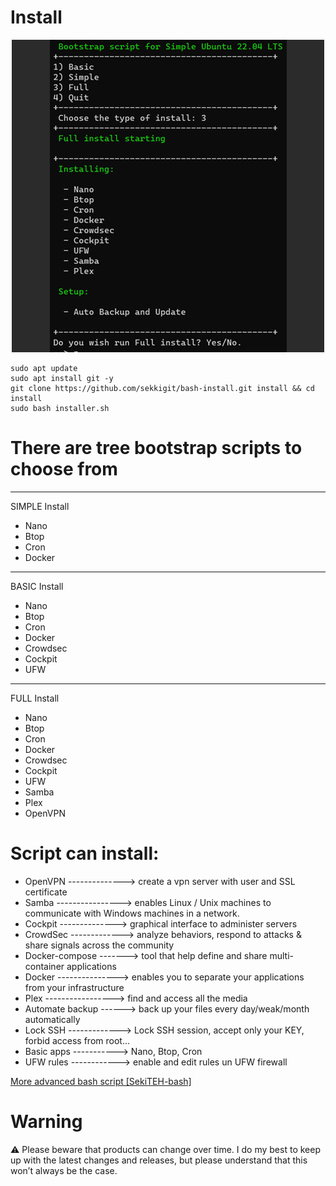 # Install

<p align="center">
  <img width="500" height="500" src="https://github.com/sekkigit/porfolio.sekiteh/blob/gh-pages/img/works/4.jpg?raw=true">
</p>

```
sudo apt update
sudo apt install git -y
git clone https://github.com/sekkigit/bash-install.git install && cd install
sudo bash installer.sh
```

# There are tree bootstrap scripts to choose from
------------------------
SIMPLE Install
  - Nano
  - Btop
  - Cron
  - Docker
------------------------
BASIC Install
  - Nano
  - Btop
  - Cron
  - Docker
  - Crowdsec
  - Cockpit
  - UFW
------------------------
FULL Install
  - Nano
  - Btop
  - Cron
  - Docker
  - Crowdsec
  - Cockpit
  - UFW
  - Samba
  - Plex
  - OpenVPN

# Script can install: 

   - OpenVPN --------------> create a vpn server with user and SSL certificate
   - Samba ----------------> enables Linux / Unix machines to communicate with Windows machines in a network.
   - Cockpit --------------> graphical interface to administer servers
   - CrowdSec -------------> analyze behaviors, respond to attacks & share signals across the community
   - Docker-compose -------> tool that help define and share multi-container applications
   - Docker ---------------> enables you to separate your applications from your infrastructure
   - Plex -----------------> find and access all the media 
   - Automate backup ------> back up your files every day/weak/month automatically
   - Lock SSH -------------> Lock SSH session, accept only your KEY, forbid access from root...
   - Basic apps -----------> Nano, Btop, Cron
   - UFW rules ------------> enable and edit rules un UFW firewall


<a href="https://github.com/sekkigit/SekiTEH-bash">More advanced bash script [SekiTEH-bash]</a>


# Warning

⚠️ Please beware that products can change over time. I do my best to keep up with the latest changes and releases, but please understand that this won’t always be the case.